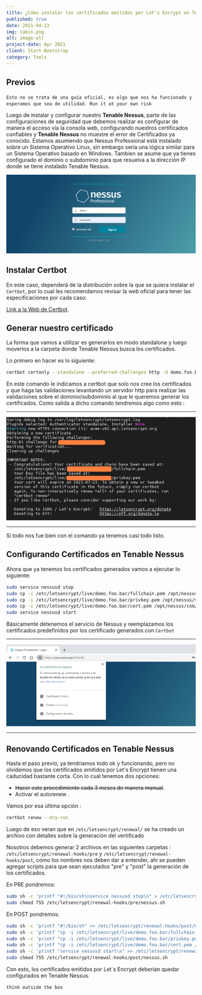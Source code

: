 ```yaml
---
title: ¿Cómo instalar los certificados emitidos por Let's Encrypt en Tenable Nessus?
published: true
date: 2021-04-23
img: cabin.png
alt: image-alt
project-date: Apr 2021
client: Start Bootstrap
category: Tools
---
```


## [](#header-2)Previos

`Esto no se trata de una guía oficial, es algo que nos ha funcionado y esperamos que sea de utilidad.
Run it at your own risk`

Luego de instalar y configurar nuestro **Tenable Nessus**, parte de las configuraciones de seguridad que debemos realizar es configurar de manera el acceso vía la consola web, configurando nuestros certificados confiables y **Tenable Nessus** no muestre el error de Certificados ya conocido.
Estamos asumiendo que Nessus Professional está instalado sobre un Sistema Operativo Linux, sin embargo sería una lógica similar para un Sistema Operativo basado en Windows. Tambien se asume que ya tienes configurado el dominio o subdominio para que resuelva a la dirección IP donde se tiene instalado Tenable Nessus.

![](assets\posts\nessus_img1.png)

## [](#header-2)Instalar Certbot

En este caso, dependerá de la distribución sobre la que se quiera instalar el `Certbot`, por lo cual les recomendamos revisar la web oficial para tener las especificaciones por cada caso: 

[Link a la Web de Certbot](https://certbot.eff.org/).

## [](#header-2)Generar nuestro certificado
La forma que vamos a utilizar es generarlos en modo standalone y luego moverlos a la carpeta donde Tenable Nessus busca los certificados.

Lo primero en hacer es lo siguiente: 
```bash
certbot certonly --standalone --preferred-challenges http -d demo.foo.bar
```
En este comando le indicamos a certbot que solo nos cree los certificados y que haga las validaciones levantando un servidor http para realizar las validaciones sobre el dominio/subdominio al que le queremos generar los certificados.
Como salida a dicho comando tendremos algo como esto : 
* * *
![](assets\posts\nessus_img2.png)
* * *

Si todo nos fue bien con el comando ya tenemos casi todo listo.


## [](#header-2)Configurando Certificados en Tenable Nessus
Ahora que ya tenemos los certificados generados vamos a ejecutar lo siguiente:

```bash
sudo service nessusd stop
sudo cp -i /etc/letsencrypt/live/demo.foo.bar/fullchain.pem /opt/nessus/com/nessus/CA/servercert.pem
sudo cp -i /etc/letsencrypt/live/demo.foo.bar/privkey.pem /opt/nessus/var/nessus/CA/serverkey.pem
sudo cp -i /etc/letsencrypt/live/demo.foo.bar/cert.pem /opt/nessus/com/nessus/CA/cacert.pem
sudo service nessusd start
```
Básicamente detenemos el servicio de  Nessus y reemplazamos los certificados predefinidos por los certificado generados con `Certbot`
* * *
![](assets\posts\nessus_img3.png)
* * *


## [](#header-2)Renovando Certificados en Tenable Nessus
Hasta el paso previo, ya tendriamos todo ok y funcionando, pero no olvidemos que los certificados emitidos por Let's Encrypt tienen una caducidad bastante corta. Con lo cual tenemos dos opciones:
*   ~~Hacer este procedimiento cada 3 meses de manera manual~~.
*   Activar el autorenew . 

Vamos por esa última opción :
```bash
certbot renew --dry-run
```

Luego de eso veran que en `/etc/letsencrypt/renewal/` se ha creado un archivo con detalles sobre la generación del vertificado

Nosotros debemos generar 2 archivos en las siguientes carpetas : `/etc/letsencrypt/renewal-hooks/pre` y `/etc/letsencrypt/renewal-hooks/post`, como los nombres nos deben dar a entender, ahí se pueden agregar scripts para que sean ejecutados "pre" y "post" la generación de los certificados. 

En PRE pondremos: 
```bash
sudo sh -c 'printf "#!/bin/sh\nservice nessusd stop\n" > /etc/letsencrypt/renewal-hooks/pre/nessus.sh'
sudo chmod 755 /etc/letsencrypt/renewal-hooks/pre/nessus.sh
```
En POST pondremos:

```bash
sudo sh -c 'printf "#!/bin/sh" >> /etc/letsencrypt/renewal-hooks/post/nessus.sh'
sudo sh -c 'printf "cp -i /etc/letsencrypt/live/demo.foo.bar/fullchain.pem /opt/nessus/com/nessus/CA/servercert.pem\n" >> /etc/letsencrypt/renewal-hooks/post/nessus.sh'
sudo sh -c 'printf "cp -i /etc/letsencrypt/live/demo.foo.bar/privkey.pem /opt/nessus/var/nessus/CA/serverkey.pem\n" >> /etc/letsencrypt/renewal-hooks/post/nessus.sh'
sudo sh -c 'printf "cp -i /etc/letsencrypt/live/demo.foo.bar/cert.pem /opt/nessus/com/nessus/CA/cacert.pem\n" >> /etc/letsencrypt/renewal-hooks/post/nessus.sh'
sudo sh -c 'printf "service nessusd start\n" >> /etc/letsencrypt/renewal-hooks/post/nessus.sh'
sudo chmod 755 /etc/letsencrypt/renewal-hooks/post/nessus.sh
```

Con esto, los certificados emitidos por Let`s Encrypt deberían quedar configurados en Tenable Nessus. 

```
think outside the box
```
